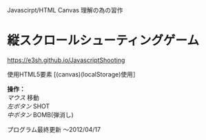 ﻿Javascirpt/HTML Canvas 理解の為の習作

縦スクロールシューティングゲーム
===
<https://e3sh.github.io/JavascriptShooting>

使用HTML5要素
[(canvas)(localStorage)使用］

**操作：**  
*マウス* 移動  
*左ボタン* SHOT  
*中ボタン* BOMB(弾消し)  
  
プログラム最終更新
～2012/04/17
